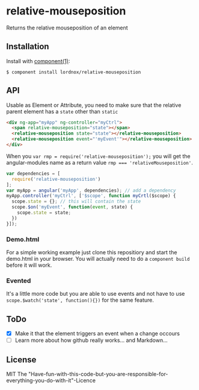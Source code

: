 
# relative-mouseposition

  Returns the relative mouseposition of an element

## Installation

  Install with [component(1)](http://component.io):

    $ component install lordnox/relative-mouseposition

## API

  Usable as Element or Attribute, you need to make sure that the relative parent element
  has a `state` other than `static`

  ```HTML
  <div ng-app="myApp" ng-controller="myCtrl">
    <span relative-mouseposition="state"></span>
    <relative-mouseposition state="state"></relative-mouseposition>
    <relative-mouseposition event="'myEvent'"></relative-mouseposition>
  </div>
  ```

  When you `var rmp = require('relative-mouseposition');` you will get the angular-modules name as
  a return value `rmp === 'relativeMouseposition'`.

  ```javascript
  var dependencies = [
    require('relative-mouseposition')
  ];
  var myApp = angular('myApp', dependencies); // add a dependency
  myApp.controller('myCtrl', ['$scope', function myCrtl($scope) {
    scope.state = {}; // this will contain the state
    scope.$on('myEvent', function(event, state) {
      scope.state = state;
    })
  }]);
  ```

### Demo.html

  For a simple working example just clone this repositiory and start the demo.html in your browser.
  You will actually need to do a `component build` before it will work.

### Evented

  It's a little more code but you are able to use events and not have to
  use `scope.$watch('state', function(){})` for the same feature.

## ToDo
  - [X] Make it that the element triggers an event when a change occours
  - [ ] Learn more about how github really works... and Markdown...

## License

  MIT
  The "Have-fun-with-this-code-but-you-are-responsible-for-everything-you-do-with-it"-Licence
